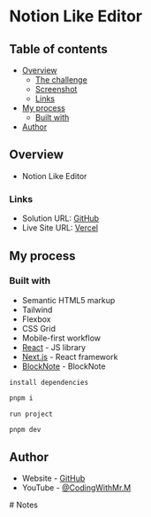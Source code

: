 # Notion Like Editor


## Table of contents

- [Overview](#overview)
  - [The challenge](#the-challenge)
  - [Screenshot](#screenshot)
  - [Links](#links)
- [My process](#my-process)
  - [Built with](#built-with)
- [Author](#author)

## Overview
- Notion Like Editor





### Links

- Solution URL: [GitHub](https://github.com/CodingWithMrM/notion-like-editor)
- Live Site URL: [Vercel](https://notion-like-editor-two.vercel.app/)

## My process

### Built with

- Semantic HTML5 markup
- Tailwind
- Flexbox
- CSS Grid
- Mobile-first workflow
- [React](https://reactjs.org/) - JS library
- [Next.js](https://nextjs.org/) - React framework
- [BlockNote](https://www.blocknotejs.org/) - BlockNote





`install dependencies`
```css
pnpm i
```
`run project`

```js
pnpm dev
```


## Author

- Website - [GitHub](https://github.com/CodingWithMrM/)
- YouTube - [@CodingWithMr.M](https://www.youtube.com/@CodingWithMrM)

#   N o t e s  
 
